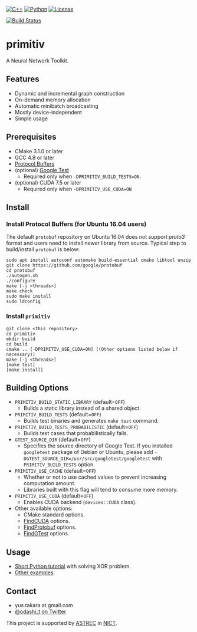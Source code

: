 [![C++](https://img.shields.io/badge/C%2B%2B-11-blue.svg)]()
[![Python](https://img.shields.io/badge/Python-3.5-blue.svg)]()
[![License](https://img.shields.io/badge/License-Apache%202.0-blue.svg)](LICENSE)

[![Build Status](https://api.travis-ci.org/odashi/primitiv.svg?branch=develop)](https://travis-ci.org/odashi/primitiv)

primitiv
========

A Neural Network Toolkit.


Features
--------

- Dynamic and incremental graph construction
- On-demand memory allocation
- Automatic minibatch broadcasting
- Mostly device-independent
- Simple usage


Prerequisites
-------------

- CMake 3.1.0 or later
- GCC 4.8 or later
- [Protocol Buffers](https://github.com/google/protobuf)
- (optional) [Google Test](https://github.com/google/googletest)
  - Required only when `-DPRIMITIV_BUILD_TESTS=ON`.
- (optional) CUDA 7.5 or later
  - Required only when `-DPRIMITIV_USE_CUDA=ON`

Install
-------

### Install Protocol Buffers (for Ubuntu 16.04 users) ###

The default `protobuf` repository on Ubuntu 16.04 does not support *proto3* format and
users need to install newer library from source.
Typical step to build/install `protobuf` is below:

    sudo apt install autoconf automake build-essential cmake libtool unzip
    git clone https://github.com/google/protobuf
    cd protobuf
    ./autogen.sh
    ./configure
    make [-j <threads>]
    make check
    sudo make install
    sudo ldconfig

### Install `primitiv` ###

    git clone <this repository>
    cd primitiv
    mkdir build
    cd build
    cmake .. [-DPRIMITIV_USE_CUDA=ON] [(Other options listed below if necessary)]
    make [-j <threads>]
    [make test]
    [make install]

Building Options
----------------

- `PRIMITIV_BUILD_STATIC_LIBRARY` (default=`OFF`)
  - Builds a static library instead of a shared object.
- `PRIMITIV_BUILD_TESTS` (default=`OFF`)
  - Builds test binaries and generates `make test` command.
- `PRIMITIV_BUILD_TESTS_PROBABILISTIC` (default=`OFF`)
  - Builds test cases that probabilistically fails.
- `GTEST_SOURCE_DIR` (default=`OFF`)
  - Specifies the source directory of Google Test. If you installed `googletest` package
    of Debian or Ubuntu, please add `-DGTEST_SOURCE_DIR=/usr/src/googletest/googletest`
    with `PRIMITIV_BUILD_TESTS` option.
- `PRIMITIV_USE_CACHE` (default=`OFF`)
  - Whether or not to use cached values to prevent increasing computation amount.
  - Libraries built with this flag will tend to consume more memory.
- `PRIMITIV_USE_CUDA` (default=`OFF`)
  - Enables CUDA backend (`devices::CUDA` class).
- Other available options:
  - CMake standard options.
  - [FindCUDA](https://cmake.org/cmake/help/v3.1/module/FindCUDA.html) options.
  - [FindProtobuf](https://cmake.org/cmake/help/v3.1/module/FindProtobuf.html) options.
  - [FindGTest](https://cmake.org/cmake/help/v3.1/module/FindGTest.html) options.

Usage
-----

- [Short Python tutorial](https://github.com/odashi/primitiv/tree/develop/examples/tutorial1_xor.ipynb) with solving XOR problem.
- [Other examples](https://github.com/odashi/primitiv/tree/develop/examples).


Contact
-------

- yus.takara at gmail.com
- [@odashi_t on Twitter](https://twitter.com/odashi_t)

This project is supported by [ASTREC](http://astrec.nict.go.jp/) in [NICT](http://nict.go.jp/).

